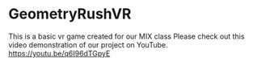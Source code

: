 # GeometryRushVR
This is a basic vr game created for our MIX class
Please check out this video demonstration of our project on YouTube.
https://youtu.be/q6I96dTGpyE
